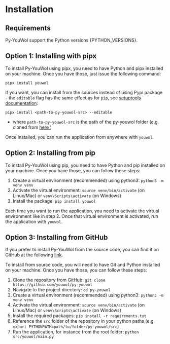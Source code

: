 # Installation

## Requirements

Py-YouWol support the Python versions {PYTHON_VERSIONS}.

## Option 1: Installing with pipx

To install Py-YouWol using pipx, you need to have Python and pipx installed on your machine. Once you have those, just issue the following command:

`pipx install youwol`

If you want, you can install from the sources instead of using Pypi package - the `editable` flag has the same effect as for `pip`, see [setuptools documentation](https://setuptools.pypa.io/en/latest/userguide/development_mode.html):

`pipx install <path-to-py-youwol-src> --editable`

- where `path-to-py-youwol-src` is the path of the py-youwol folder (e.g. cloned from <a target='_blank' href='https://github.com/youwol/py-youwol'> here </a>)

Once installed, you can run the application from anywhere with `youwol`.

## Option 2: Installing from pip

To install Py-YouWol using pip, you need to have Python and pip installed on your machine. Once you have those, you can follow these steps:

1. Create a virtual environment (recommended) using python3: `python3 -m venv venv`
2. Activate the virtual environment: `source venv/bin/activate` (on Linux/Mac) or `venv\Scripts\activate` (on Windows)
3. Install the package: `pip install youwol`

Each time you want to run the application, you need to activate the virtual environment like in step 2. Once that virtual environment is activated, run the application with `youwol`.

## Option 3: Installing from GitHub

If you prefer to install Py-YouWol from the source code, you can find it on GitHub at the following
[link](https://github.com/youwol/py-youwol).

To install from source code, you will need to have Git and Python installed on your machine. Once you have those, you can follow these steps:

1. Clone the repository from GitHub: `git clone https://github.com/youwol/py-youwol`
2. Navigate to the project directory: `cd py-youwol`
3. Create a virtual environment (recommended) using python3: `python3 -m venv venv`
4. Activate the virtual environment: `source venv/bin/activate` (on Linux/Mac) or `venv\Scripts\activate` (on Windows)
5. Install the required packages: `pip install -r requirements.txt`
6. Reference the `src` folder of the repository in your python paths (e.g. `export PYTHONPATH=path/to/folder/py-youwol/src`)
7. Run the application, for instance from the root folder: `python src/youwol/main.py`
